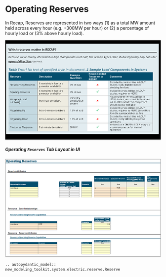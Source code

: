 # Operating Reserves

In Recap, Reserves are represented in two ways  (1)  as a total MW amount held across every hour (e.g. +300MW per hour)
or (2) a percentage of hourly load or (3% above hourly load).

![](../../_images/infographic_reserve.png)

##### Operating `Reserves` Tab Layout in UI

![](../../_images/UI_layout_reserves.png)

```{eval-rst}
.. autopydantic_model:: new_modeling_toolkit.system.electric.reserve.Reserve
```
